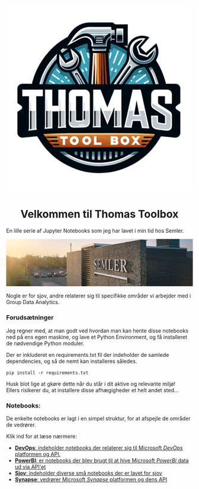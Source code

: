 <center>

![Thomas Toolbox](media/logo.png)

# Velkommen til Thomas Toolbox

</center>

En lille serie af Jupyter Notebooks som jeg har lavet i min tid hos Semler.

![Semler](media/Semler.jpg)

Nogle er for sjov, andre relaterer sig til specifikke områder vi arbejder med i Group Data Analytics.

### Forudsætninger

Jeg regner med, at man godt ved hvordan man kan hente disse notebooks ned på ens egen maskine, og lave et Python Environment, og få installeret de nødvendige Python moduler.

Der er inkluderet en requirements.txt fil der indeholder de samlede dependencies, og så de nemt kan installeres således.

```
pip install -r requirements.txt
```
Husk blot lige at gkøre dette når du står i dit aktive og relevante miljø!  
Ellers risikerer du, at installere disse afhægigheder et helt andet sted...

### Notebooks:

De enkelte notebooks er lagt i en simpel struktur, for at afspejle de områder de vedrører.

Klik ind for at læse nærmere:
- [**DevOps**: indeholder notebooks der relaterer sig til Microsoft *DevOps* platformen og API.](./DevOps/readme.md)
- [**PowerBI**: er notebooks der blev brugt til at hive Microsoft *PowerBi* data ud via API'et](./PowerBI/readme.md)
- [**Sjov**: indeholder diverse små notebooks der er lavet for sjov](./Sjov/readme.md)
- [**Synapse**: vedrører Microsoft *Synapse* platformen og dens API](./Synapse/readme.md)